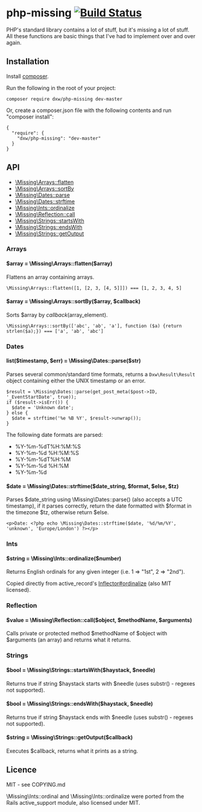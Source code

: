 # php-missing [![Build Status](https://secure.travis-ci.org/dxw/php-missing.png)](http://travis-ci.org/dxw/php-missing)

PHP's standard library contains a lot of stuff, but it's missing a lot of stuff. All these functions are basic things that I've had to implement over and over again.

## Installation

Install [composer](http://getcomposer.org/).

Run the following in the root of your project:

    composer require dxw/php-missing dev-master

Or, create a composer.json file with the following contents and run "composer install":

    {
      "require": {
        "dxw/php-missing": "dev-master"
      }
    }

## API

* [\Missing\Arrays::flatten](#arr_flatten)
* [\Missing\Arrays::sortBy](#arr_sort_by)
* [\Missing\Dates::parse](#date_parse)
* [\Missing\Dates::strftime](#date_strftime)
* [\Missing\Ints::ordinalize](#int_ordinalize)
* [\Missing\Reflection::call](#reflection_call)
* [\Missing\Strings::startsWith](#string_starts_with)
* [\Missing\Strings::endsWith](#string_ends_with)
* [\Missing\Strings::getOutput](#string_get_output)

### Arrays

<a name="arr_flatten"></a>
#### $array = \Missing\Arrays::flatten($array)

Flattens an array containing arrays.

    \Missing\Arrays::flatten([1, [2, 3, [4, 5]]]) === [1, 2, 3, 4, 5]

<a name="arr_sort_by"></a>
#### $array = \Missing\Arrays::sortBy($array, $callback)

Sorts $array by $callback($array_element).

    \Missing\Arrays::sortBy(['abc', 'ab', 'a'], function ($a) {return strlen($a);}) === ['a', 'ab', 'abc']

### Dates

<a name="date_parse"></a>
#### list($timestamp, $err) = \Missing\Dates::parse($str)

Parses several common/standard time formats, returns a `Dxw\Result\Result` object containing either the UNIX timestamp or an error.

    $result = \Missing\Dates::parse(get_post_meta($post->ID, '_EventStartDate', true));
    if ($result->isErr()) {
      $date = 'Unknown date';
    } else {
      $date = strftime('%e %B %Y', $result->unwrap());
    }

The following date formats are parsed:

* %Y-%m-%dT%H:%M:%S
* %Y-%m-%d %H:%M:%S
* %Y-%m-%dT%H:%M
* %Y-%m-%d %H:%M
* %Y-%m-%d

<a name="date_strftime"></a>
#### $date = \Missing\Dates::strftime($date_string, $format, $else, $tz)

Parses $date_string using \Missing\Dates::parse() (also accepts a UTC timestamp), if it parses correctly, return the date formatted with $format in the timezone $tz, otherwise return $else.

    <p>Date: <?php echo \Missing\Dates::strftime($date, '%d/%m/%Y', 'unknown', 'Europe/London') ?></p>

### Ints

<a name="int_ordinalize"></a>
#### $string = \Missing\Ints::ordinalize($number)

Returns English ordinals for any given integer (i.e. 1 => "1st", 2 => "2nd").

Copied directly from active_record's [Inflector#ordinalize](http://api.rubyonrails.org/classes/ActiveSupport/Inflector.html#method-i-ordinalize) (also MIT licensed).

### Reflection

<a name="reflection_call"></a>
#### $value = \Missing\Reflection::call($object, $methodName, $arguments)

Calls private or protected method $methodName of $object with $arguments (an array) and returns what it returns.

### Strings

<a name="string_starts_with"></a>
#### $bool = \Missing\Strings::startsWith($haystack, $needle)

Returns true if string $haystack starts with $needle (uses substr() - regexes not supported).

<a name="string_ends_with"></a>
#### $bool = \Missing\Strings::endsWith($haystack, $needle)

Returns true if string $haystack ends with $needle (uses substr() - regexes not supported).

<a name="string_get_output"></a>
#### $string = \Missing\Strings::getOutput($callback)

Executes $callback, returns what it prints as a string.


## Licence

MIT - see COPYING.md

\Missing\Ints::ordinal and \Missing\Ints::ordinalize were ported from the Rails active_support module, also licensed under MIT.
